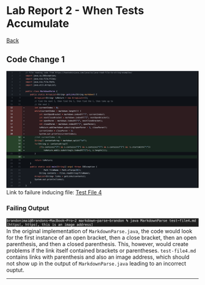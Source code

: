 # Lab Report 2 - When Tests Accumulate
[Back](https://bimai25.github.io/cse15l-lab-reports/index.html)
## Code Change 1
![Image](./screenshots/lab-report-2/code-change1.png)
Link to failure inducing file: [Test File 4](https://github.com/bimai25/markdown-parse/blob/421b0c655afb2343914d2a804bd052b2fd0fd371/test-file4.md)
### Failing Output
![Image](./screenshots/lab-report-2/symptom1.png)
In the original implementation of `MarkdownParse.java`, the code would look for the first instance of an open bracket, then a close bracket, then an open parenthesis, and then a closed parenthesis. This, however, would create problems if the link itself contained brackets or parentheses. `test-file4.md` contains links with parenthesis and also an image address, which should not show up in the output of `MarkdownParse.java` leading to an incorrect ouptut.

---